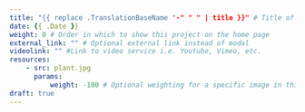 ```yaml
---
title: "{{ replace .TranslationBaseName "-" " " | title }}" # Title of your project
date: {{ .Date }}
weight: 0 # Order in which to show this project on the home page
external_link: "" # Optional external link instead of modal
videolink: "" #Link to video service i.e. Youtube, Vimeo, etc.
resources:
    - src: plant.jpg
      params:
          weight: -100 # Optional weighting for a specific image in this project folder
draft: true
---
```

